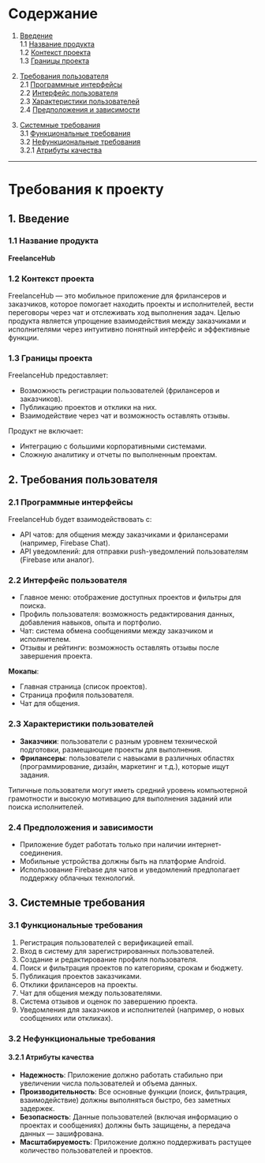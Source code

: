 # Содержание

1. [Введение](#1.-Введение)  
   1.1 [Название продукта](#Название-продукта)  
   1.2 [Контекст проекта](#контекст-проекта)  
   1.3 [Границы проекта](#границы-проекта)

2. [Требования пользователя](#требования-пользователя)  
   2.1 [Программные интерфейсы](#программные-интерфейсы)  
   2.2 [Интерфейс пользователя](#интерфейс-пользователя)  
   2.3 [Характеристики пользователей](#характеристики-пользователей)  
   2.4 [Предположения и зависимости](#предположения-и-зависимости)

3. [Системные требования](#системные-требования)  
   3.1 [Функциональные требования](#функциональные-требования)  
   3.2 [Нефункциональные требования](#нефункциональные-требования)  
      3.2.1 [Атрибуты качества](#атрибуты-качества)

---

# Требования к проекту

## 1. Введение

### 1.1 Название продукта
**FreelanceHub**

### 1.2 Контекст проекта
FreelanceHub — это мобильное приложение для фрилансеров и заказчиков, которое помогает находить проекты и исполнителей, вести переговоры через чат и отслеживать ход выполнения задач. Целью продукта является упрощение взаимодействия между заказчиками и исполнителями через интуитивно понятный интерфейс и эффективные функции.

### 1.3 Границы проекта
FreelanceHub предоставляет:
- Возможность регистрации пользователей (фрилансеров и заказчиков).
- Публикацию проектов и отклики на них.
- Взаимодействие через чат и возможность оставлять отзывы.

Продукт не включает:
- Интеграцию с большими корпоративными системами.
- Сложную аналитику и отчеты по выполненным проектам.

## 2. Требования пользователя

### 2.1 Программные интерфейсы
FreelanceHub будет взаимодействовать с:
- API чатов: для общения между заказчиками и фрилансерами (например, Firebase Chat).
- API уведомлений: для отправки push-уведомлений пользователям (Firebase или аналог).

### 2.2 Интерфейс пользователя
- Главное меню: отображение доступных проектов и фильтры для поиска.
- Профиль пользователя: возможность редактирования данных, добавления навыков, опыта и портфолио.
- Чат: система обмена сообщениями между заказчиком и исполнителем.
- Отзывы и рейтинги: возможность оставлять отзывы после завершения проекта.

**Мокапы**:
- Главная страница (список проектов).
- Страница профиля пользователя.
- Чат для общения.

### 2.3 Характеристики пользователей
- **Заказчики**: пользователи с разным уровнем технической подготовки, размещающие проекты для выполнения.
- **Фрилансеры**: пользователи с навыками в различных областях (программирование, дизайн, маркетинг и т.д.), которые ищут задания.

Типичные пользователи могут иметь средний уровень компьютерной грамотности и высокую мотивацию для выполнения заданий или поиска исполнителей.

### 2.4 Предположения и зависимости
- Приложение будет работать только при наличии интернет-соединения.
- Мобильные устройства должны быть на платформе Android.
- Использование Firebase для чатов и уведомлений предполагает поддержку облачных технологий.

## 3. Системные требования

### 3.1 Функциональные требования
1. Регистрация пользователей с верификацией email.
2. Вход в систему для зарегистрированных пользователей.
3. Создание и редактирование профиля пользователя.
4. Поиск и фильтрация проектов по категориям, срокам и бюджету.
5. Публикация проектов заказчиками.
6. Отклики фрилансеров на проекты.
7. Чат для общения между пользователями.
8. Система отзывов и оценок по завершению проекта.
9. Уведомления для заказчиков и исполнителей (например, о новых сообщениях или откликах).

### 3.2 Нефункциональные требования

#### 3.2.1 Атрибуты качества
- **Надежность**: Приложение должно работать стабильно при увеличении числа пользователей и объема данных.
- **Производительность**: Все основные функции (поиск, фильтрация, взаимодействие) должны выполняться быстро, без заметных задержек.
- **Безопасность**: Данные пользователей (включая информацию о проектах и сообщениях) должны быть защищены, а передача данных — зашифрована.
- **Масштабируемость**: Приложение должно поддерживать растущее количество пользователей и проектов.
